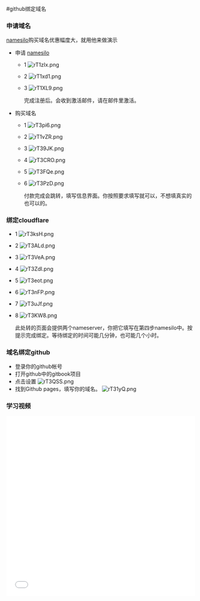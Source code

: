 #github绑定域名

### 申请域名

[namesilo](https://www.namesilo.com/)购买域名优惠幅度大，就用他来做演示

- 申请 [namesilo](https://www.namesilo.com/)

	- 1 ![rT1zIx.png](https://s3.ax1x.com/2020/12/28/rT1zIx.png)
	- 2 ![rT1xd1.png](https://s3.ax1x.com/2020/12/28/rT1xd1.png)
	- 3 ![rT1XL9.png](https://s3.ax1x.com/2020/12/28/rT1XL9.png)

	  完成注册后。会收到激活邮件，请在邮件里激活。

- 购买域名

	- 1 ![rT3pi6.png](https://s3.ax1x.com/2020/12/28/rT3pi6.png)
	- 2 ![rT1vZR.png](https://s3.ax1x.com/2020/12/28/rT1vZR.png)
	- 3 ![rT39JK.png](https://s3.ax1x.com/2020/12/28/rT39JK.png)
	- 4 ![rT3CRO.png](https://s3.ax1x.com/2020/12/28/rT3CRO.png)
	- 5 ![rT3FQe.png](https://s3.ax1x.com/2020/12/28/rT3FQe.png)
	- 6 ![rT3PzD.png](https://s3.ax1x.com/2020/12/28/rT3PzD.png)

	  付款完成会跳转，填写信息界面。你按照要求填写就可以，不想填真实的也可以的。

### 绑定cloudflare

- 1 ![rT3ksH.png](https://s3.ax1x.com/2020/12/28/rT3ksH.png)
- 2 ![rT3ALd.png](https://s3.ax1x.com/2020/12/28/rT3ALd.png)
- 3 ![rT3VeA.png](https://s3.ax1x.com/2020/12/28/rT3VeA.png)
- 4 ![rT3ZdI.png](https://s3.ax1x.com/2020/12/28/rT3ZdI.png)
- 5 ![rT3eot.png](https://s3.ax1x.com/2020/12/28/rT3eot.png)
- 6 ![rT3nFP.png](https://s3.ax1x.com/2020/12/28/rT3nFP.png)
- 7 ![rT3uJf.png](https://s3.ax1x.com/2020/12/28/rT3uJf.png)
- 8 ![rT3KW8.png](https://s3.ax1x.com/2020/12/28/rT3KW8.png)

  此处转的页面会提供两个nameserver，你把它填写在第四步namesilo中。按提示完成绑定。等待绑定的时间可能几分钟，也可能几个小时。

### 域名绑定github

- 登录你的github帐号 
- 打开github中的gitbook项目
- 点击设置 ![rT3QSS.png](https://s3.ax1x.com/2020/12/28/rT3QSS.png)
- 找到Github pages，填写你的域名。 ![rT31yQ.png](https://s3.ax1x.com/2020/12/28/rT31yQ.png)

### 学习视频
<iframe width=100% height="480" src="//player.bilibili.com/player.html?aid=843491554&bvid=BV1w54y147e6&cid=275180198&page=1" scrolling="no" border="0" frameborder="no" framespacing="0" allowfullscreen="true"> </iframe>